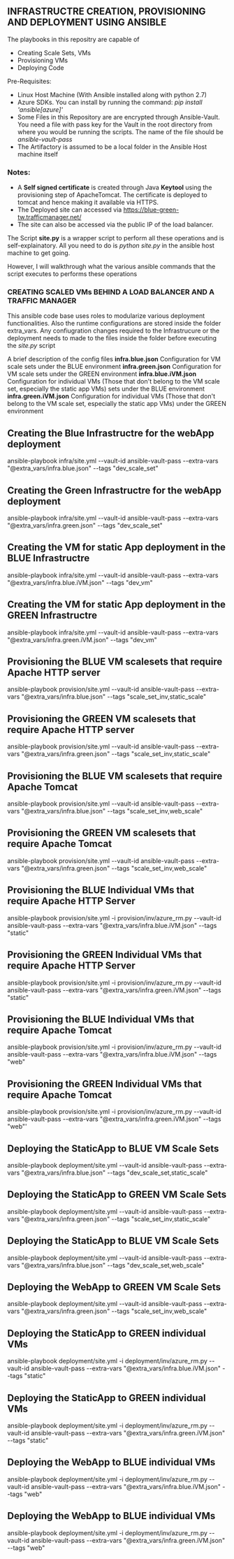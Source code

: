 ## INFRASTRUCTRE CREATION, PROVISIONING AND DEPLOYMENT USING ANSIBLE

The playbooks in this repositry are capable of 

* Creating Scale Sets, VMs
* Provisioning VMs
* Deploying Code

Pre-Requisites:

* Linux Host Machine (With Ansible installed along with python 2.7)
* Azure SDKs. You can install by running the command: *pip install 'ansible[azure]'*
* Some Files in this Repository are are encrypted through Ansible-Vault. You need a file with pass key for the Vault in the root directory from where you would be running the scripts. The name of the file should be *ansible-vault-pass*
* The Artifactory is assumed to be a local folder in the Ansible Host machine itself

### Notes: 
* A **Self signed certificate** is created through Java **Keytool** using the provisioning step of ApacheTomcat. The certificate is deployed to tomcat and hence making it available via HTTPS.
* The Deployed site can accessed via https://blue-green-tw.trafficmanager.net/
* The site can also be accessed via the public IP of the load balancer. 


The Script **site.py** is a wrapper script to perform all these operations and is self-explainatory. All you need to do is 
*python site.py* in the ansible host machine to get going.

However, I will walkthrough what the various ansible commands that the script executes to performs these operations

### CREATING SCALED VMs BEHIND A LOAD BALANCER AND A TRAFFIC MANAGER

This ansible code base uses roles to modularize various deployment functionalities. Also the runtime configurations are stored inside the folder extra_vars. Any confiugration changes required to the Infrastrucure or the deployment needs to made to the files inside the folder before executing the *site.py* script

A brief description of the config files
**infra.blue.json** Configuration for VM scale sets under the BLUE environment
**infra.green.json** Configuration for VM scale sets under the GREEN environment
**infra.blue.iVM.json** Configuration for individual VMs (Those that don't belong to the VM scale set, especially the static app VMs) sets under the BLUE environment
**infra.green.iVM.json** Configuration for individual VMs (Those that don't belong to the VM scale set, especially the static app VMs) under the GREEN environment


## Creating the Blue Infrastructre for the webApp deployment
ansible-playbook infra/site.yml --vault-id ansible-vault-pass --extra-vars "@extra_vars/infra.blue.json" --tags "dev_scale_set"
## Creating the Green Infrastructre for the webApp deployment
ansible-playbook infra/site.yml --vault-id ansible-vault-pass --extra-vars "@extra_vars/infra.green.json" --tags "dev_scale_set"

## Creating the VM for static App deployment in the BLUE Infrastructre
ansible-playbook infra/site.yml --vault-id ansible-vault-pass --extra-vars "@extra_vars/infra.blue.iVM.json" --tags "dev_vm"
## Creating the VM for static App deployment in the GREEN Infrastructre
ansible-playbook infra/site.yml --vault-id ansible-vault-pass --extra-vars "@extra_vars/infra.green.iVM.json" --tags "dev_vm"

## Provisioning the BLUE VM scalesets that require Apache HTTP server
ansible-playbook provision/site.yml --vault-id ansible-vault-pass --extra-vars "@extra_vars/infra.blue.json" --tags "scale_set_inv,static_scale"


## Provisioning the GREEN VM scalesets that require Apache HTTP server
ansible-playbook provision/site.yml --vault-id ansible-vault-pass --extra-vars "@extra_vars/infra.green.json" --tags "scale_set_inv,static_scale"

## Provisioning the BLUE VM scalesets that require Apache Tomcat
ansible-playbook provision/site.yml --vault-id ansible-vault-pass --extra-vars "@extra_vars/infra.blue.json" --tags "scale_set_inv,web_scale"

## Provisioning the GREEN VM scalesets that require Apache Tomcat
ansible-playbook provision/site.yml --vault-id ansible-vault-pass --extra-vars "@extra_vars/infra.green.json" --tags "scale_set_inv,web_scale"

## Provisioning the BLUE Individual VMs that require Apache HTTP Server
ansible-playbook provision/site.yml -i provision/inv/azure_rm.py --vault-id ansible-vault-pass --extra-vars "@extra_vars/infra.blue.iVM.json" --tags "static"

## Provisioning the GREEN Individual VMs that require Apache HTTP Server
ansible-playbook provision/site.yml -i provision/inv/azure_rm.py --vault-id ansible-vault-pass --extra-vars "@extra_vars/infra.green.iVM.json" --tags "static"

## Provisioning the BLUE Individual VMs that require Apache Tomcat
ansible-playbook provision/site.yml -i provision/inv/azure_rm.py --vault-id ansible-vault-pass --extra-vars "@extra_vars/infra.blue.iVM.json" --tags "web"

## Provisioning the GREEN Individual VMs that require Apache Tomcat
ansible-playbook provision/site.yml -i provision/inv/azure_rm.py --vault-id ansible-vault-pass --extra-vars "@extra_vars/infra.green.iVM.json" --tags "web"'

## Deploying the StaticApp to BLUE VM Scale Sets
ansible-playbook deployment/site.yml --vault-id ansible-vault-pass --extra-vars "@extra_vars/infra.blue.json" --tags "dev_scale_set,static_scale"

## Deploying the StaticApp to GREEN VM Scale Sets
ansible-playbook deployment/site.yml --vault-id ansible-vault-pass --extra-vars "@extra_vars/infra.green.json" --tags "scale_set_inv,static_scale"

## Deploying the StaticApp to BLUE VM Scale Sets
ansible-playbook deployment/site.yml --vault-id ansible-vault-pass --extra-vars "@extra_vars/infra.blue.json" --tags "dev_scale_set,web_scale"

## Deploying the WebApp to GREEN VM Scale Sets
ansible-playbook deployment/site.yml --vault-id ansible-vault-pass --extra-vars "@extra_vars/infra.green.json" --tags "scale_set_inv,web_scale"

## Deploying the StaticApp to GREEN individual VMs
ansible-playbook deployment/site.yml -i deployment/inv/azure_rm.py --vault-id ansible-vault-pass --extra-vars "@extra_vars/infra.blue.iVM.json" --tags "static"

## Deploying the StaticApp to GREEN individual VMs
ansible-playbook deployment/site.yml -i deployment/inv/azure_rm.py --vault-id ansible-vault-pass --extra-vars "@extra_vars/infra.green.iVM.json" --tags "static"

## Deploying the WebApp to BLUE individual VMs
ansible-playbook deployment/site.yml -i deployment/inv/azure_rm.py --vault-id ansible-vault-pass --extra-vars "@extra_vars/infra.blue.iVM.json" --tags "web"

## Deploying the WebApp to BLUE individual VMs
ansible-playbook deployment/site.yml -i deployment/inv/azure_rm.py --vault-id ansible-vault-pass --extra-vars "@extra_vars/infra.green.iVM.json" --tags "web"
